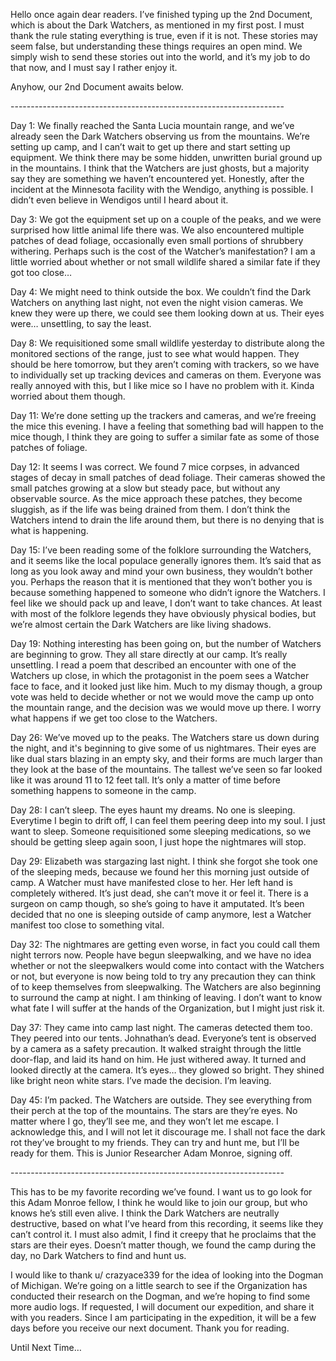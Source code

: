 Hello once again dear readers. I’ve finished typing up the 2nd Document, which is about the Dark Watchers, as mentioned in my first post. I must thank the rule stating everything is true, even if it is not. These stories may seem false, but understanding these things requires an open mind. We simply wish to send these stories out into the world, and it’s my job to do that now, and I must say I rather enjoy it.

Anyhow, our 2nd Document awaits below.

\--------------------------------------------------------------------

Day 1: We finally reached the Santa Lucia mountain range, and we’ve already seen the Dark Watchers observing us from the mountains. We’re setting up camp, and I can’t wait to get up there and start setting up equipment. We think there may be some hidden, unwritten burial ground up in the mountains. I think that the Watchers are just ghosts, but a majority say they are something we haven’t encountered yet. Honestly, after the incident at the Minnesota facility with the Wendigo, anything is possible. I didn’t even believe in Wendigos until I heard about it.

Day 3: We got the equipment set up on a couple of the peaks, and we were surprised how little animal life there was. We also encountered multiple patches of dead foliage, occasionally even small portions of shrubbery withering. Perhaps such is the cost of the Watcher’s manifestation? I am a little worried about whether or not small wildlife shared a similar fate if they got too close…

Day 4: We might need to think outside the box. We couldn’t find the Dark Watchers on anything last night, not even the night vision cameras. We knew they were up there, we could see them looking down at us. Their eyes were… unsettling, to say the least. 

Day 8: We requisitioned some small wildlife yesterday to distribute along the monitored sections of the range, just to see what would happen. They should be here tomorrow, but they aren’t coming with trackers, so we have to individually set up tracking devices and cameras on them. Everyone was really annoyed with this, but I like mice so I have no problem with it. Kinda worried about them though.

Day 11: We’re done setting up the trackers and cameras, and we’re freeing the mice this evening. I have a feeling that something bad will happen to the mice though, I think they are going to suffer a similar fate as some of those patches of foliage.

Day 12: It seems I was correct. We found 7 mice corpses, in advanced stages of decay in small patches of dead foliage. Their cameras showed the small patches growing at a slow but steady pace, but without any observable source. As the mice approach these patches, they become sluggish, as if the life was being drained from them. I don’t think the Watchers intend to drain the life around them, but there is no denying that is what is happening.

Day 15: I’ve been reading some of the folklore surrounding the Watchers, and it seems like the local populace generally ignores them. It’s said that as long as you look away and mind your own business, they wouldn’t bother you. Perhaps the reason that it is mentioned that they won’t bother you is because something happened to someone who didn’t ignore the Watchers. I feel like we should pack up and leave, I don’t want to take chances. At least with most of the folklore legends they have obviously physical bodies, but we’re almost certain the Dark Watchers are like living shadows.

Day 19: Nothing interesting has been going on, but the number of Watchers are beginning to grow. They all stare directly at our camp. It’s really unsettling. I read a poem that described an encounter with one of the Watchers up close, in which the protagonist in the poem sees a Watcher face to face, and it looked just like him. Much to my dismay though, a group vote was held to decide whether or not we would move the camp up onto the mountain range, and the decision was we would move up there. I worry what happens if we get too close to the Watchers.

Day 26: We’ve moved up to the peaks. The Watchers stare us down during the night, and it's beginning to give some of us nightmares. Their eyes are like dual stars blazing in an empty sky, and their forms are much larger than they look at the base of the mountains. The tallest we’ve seen so far looked like it was around 11 to 12 feet tall. It’s only a matter of time before something happens to someone in the camp.

Day 28: I can’t sleep. The eyes haunt my dreams. No one is sleeping. Everytime I begin to drift off, I can feel them peering deep into my soul. I just want to sleep. Someone requisitioned some sleeping medications, so we should be getting sleep again soon, I just hope the nightmares will stop.

Day 29: Elizabeth was stargazing last night. I think she forgot she took one of the sleeping meds, because we found her this morning just outside of camp. A Watcher must have manifested close to her. Her left hand is completely withered. It’s just dead, she can’t move it or feel it. There is a surgeon on camp though, so she’s going to have it amputated. It’s been decided that no one is sleeping outside of camp anymore, lest a Watcher manifest too close to something vital.

Day 32: The nightmares are getting even worse, in fact you could call them night terrors now. People have begun sleepwalking, and we have no idea whether or not the sleepwalkers would come into contact with the Watchers or not, but everyone is now being told to try any precaution they can think of to keep themselves from sleepwalking. The Watchers are also beginning to surround the camp at night. I am thinking of leaving. I don’t want to know what fate I will suffer at the hands of the Organization, but I might just risk it.

Day 37: They came into camp last night. The cameras detected them too. They peered into our tents. Johnathan’s dead. Everyone’s tent is observed by a camera as a safety precaution. It walked straight through the little door-flap, and laid its hand on him. He just withered away. It turned and looked directly at the camera. It’s eyes… they glowed so bright. They shined like bright neon white stars. I’ve made the decision. I’m leaving.

Day 45: I’m packed. The Watchers are outside. They see everything from their perch at the top of the mountains. The stars are they’re eyes. No matter where I go, they’ll see me, and they won’t let me escape. I acknowledge this, and I will not let it discourage me. I shall not face the dark rot they’ve brought to my friends. They can try and hunt me, but I’ll be ready for them. This is Junior Researcher Adam Monroe, signing off.

\--------------------------------------------------------------------

This has to be my favorite recording we’ve found. I want us to go look for this Adam Monroe fellow, I think he would like to join our group, but who knows he’s still even alive. I think the Dark Watchers are neutrally destructive, based on what I’ve heard from this recording, it seems like they can’t control it. I must also admit, I find it creepy that he proclaims that the stars are their eyes. Doesn’t matter though, we found the camp during the day, no Dark Watchers to find and hunt us.

I would like to thank u/ crazyace339 for the idea of looking into the Dogman of Michigan. We’re going on a little search to see if the Organization has conducted their research on the Dogman, and we’re hoping to find some more audio logs. If requested, I will document our expedition, and share it with you readers. Since I am participating in the expedition, it will be a few days before you receive our next document. Thank you for reading.

Until Next Time…